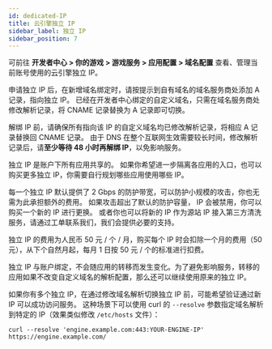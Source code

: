 ```yaml
---
id: dedicated-IP
title: 云引擎独立 IP
sidebar_label: 独立 IP
sidebar_position: 7
---
```


可前往 **开发者中心 > 你的游戏 > 游戏服务 > 应用配置 > 域名配置** 查看、管理当前账号使用的云引擎独立 IP。

申请独立 IP 后，在新增域名绑定时，请按提示到自有域名的域名服务商处添加 A 记录，指向独立 IP。 已经在开发者中心绑定的自定义域名，只需在域名服务商处修改解析记录，将 CNAME 记录替换为 A 记录即可切换。

解绑 IP 前，请确保所有指向该 IP 的自定义域名均已修改解析记录，将相应 A 记录替换回 CNAME 记录。 由于 DNS 在整个互联网生效需要较长时间，修改解析记录后，请**至少等待 48 小时再解绑 IP**，以免影响服务。

独立 IP 是账户下所有应用共享的。 如果你希望进一步隔离各应用的入口，也可以购买更多独立 IP，你需要自行规划哪些应用使用哪些 IP。

每一个独立 IP 默认提供了 2 Gbps 的防护带宽，可以防护小规模的攻击，你也无需为此承担额外的费用。 如果攻击超出了默认的防护容量， IP 会被禁用，你可以购买一个新的 IP 进行更换。 或者你也可以将新的 IP 作为源站 IP 接入第三方清洗服务，请通过工单联系我们，我们会提供必要的支持。

独立 IP 的费用为人民币 50 元 / 个 / 月，购买每个 IP 时会扣除一个月的费用（50 元），从下个自然月起，每月 1 日按 50 元 / 个的标准进行扣费。

独立 IP 与账户绑定，不会随应用的转移而发生变化。为了避免影响服务，转移的应用如果不改变自定义域名的解析配置，那么还可以继续使用原来的独立 IP。

如果你有多个独立 IP，在通过修改域名解析切换独立 IP 前，可能希望验证通过新 IP 可以成功访问服务。 这种场景下可以使用 curl 的 `--resolve` 参数指定域名解析到特定的 IP（效果类似修改 `/etc/hosts` 文件）：

```
curl --resolve 'engine.example.com:443:YOUR-ENGINE-IP' https://engine.example.com/
```